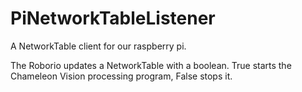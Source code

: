 # PiNetworkTableListener
A NetworkTable client for our raspberry pi.

The Roborio updates a NetworkTable with a boolean. True starts the Chameleon Vision processing program, False stops it.

